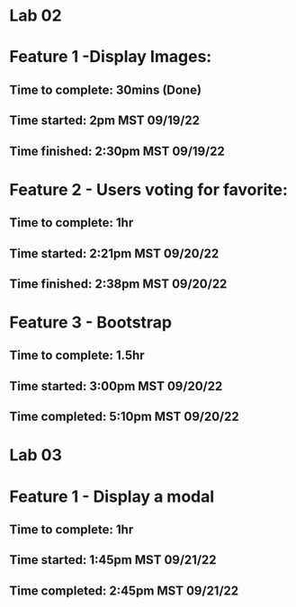 # Lab 02

# Feature 1 -Display Images:

## Time to complete: 30mins (Done)

## Time started: 2pm MST 09/19/22
## Time finished: 2:30pm MST 09/19/22

# Feature 2 - Users voting for favorite:

## Time to complete: 1hr

## Time started: 2:21pm MST 09/20/22
## Time finished: 2:38pm MST 09/20/22

# Feature 3 - Bootstrap

## Time to complete: 1.5hr

## Time started: 3:00pm MST 09/20/22
## Time completed: 5:10pm MST 09/20/22

# Lab 03

# Feature 1 - Display a modal

## Time to complete: 1hr

## Time started: 1:45pm MST 09/21/22
## Time completed: 2:45pm MST 09/21/22